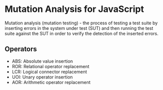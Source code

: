 Mutation Analysis for JavaScript
================================

Mutation analysis (mutation testing) - the process of testing a test suite by inserting errors in the system under test (SUT) and then running the test suite against the SUT in order to verify the detection of the inserted errors.

Operators
---------

* ABS: Absolute value insertion
* ROR: Relational operator replacement
* LCR: Logical connector replacement
* UOI: Unary operator insertion
* AOR: Arithmetic operator replacement